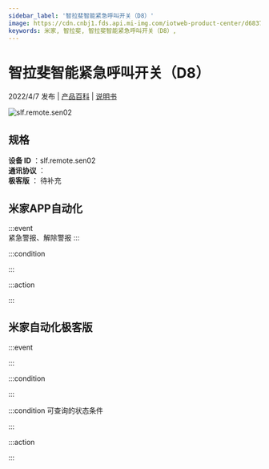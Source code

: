```yaml
---
sidebar_label: '智拉斐智能紧急呼叫开关（D8）'
image: https://cdn.cnbj1.fds.api.mi-img.com/iotweb-product-center/d6837e05c3de555e146fe104a5351eb8_1648539296679.png?GalaxyAccessKeyId=AKVGLQWBOVIRQ3XLEW&Expires=9223372036854775807&Signature=HaY9BZc2XfUS/Qs0vFhc6SwvFk4=
keywords: 米家, 智拉斐, 智拉斐智能紧急呼叫开关（D8）, 
---
```

# 智拉斐智能紧急呼叫开关（D8）

2022/4/7 发布 | [产品百科](https://home.mi.com/webapp/content/baike/product/index.html?model=slf.remote.sen02/) | [说明书](https://home.mi.com/views/introduction.html?model=slf.remote.sen02&region=cn)

![slf.remote.sen02](https://cdn.cnbj1.fds.api.mi-img.com/iotweb-product-center/d6837e05c3de555e146fe104a5351eb8_1648539296679.png?GalaxyAccessKeyId=AKVGLQWBOVIRQ3XLEW&Expires=9223372036854775807&Signature=HaY9BZc2XfUS/Qs0vFhc6SwvFk4=)

## 规格  
> 
**设备 ID** ：slf.remote.sen02  
**通讯协议** ：  
**极客版**  ： 待补充 


## 米家APP自动化  

:::event  
紧急警报、解除警报
:::

:::condition  

:::

:::action   

:::

## 米家自动化极客版  

:::event  

:::

:::condition  

:::

:::condition 可查询的状态条件  

:::

:::action  

:::

        
